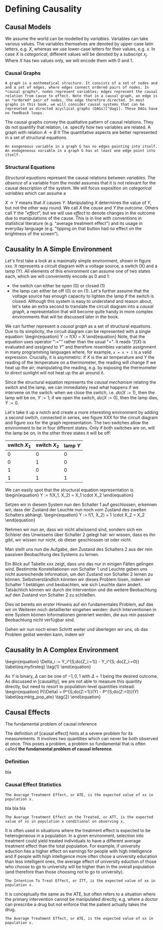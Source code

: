 # Defining Causality


## Causal Models
We assume the world can be modelled by *variables*. Variables can take various values. The variables themselves are denoted by upper-case latin letters, e.g. $X$, whereas we use lower-case letters for their values, e.g. $x$. In case $X$ is *categorical*, different values will be denoted by a subscript $x_j$. Where $X$ has two values only, we will encode them with $0$ and $1$.

### Causal Graphs

```{definition, graphs, name = "Causal Graph"}
A graph is a mathematical structure. It consists of a set of nodes and and a set of edges, where edges connect ordered pairs of nodes. In *causal graphs*, nodes represent variables; edges represent the causal relation from cause to effect. Note that in a causal graph, an edge is an *ordered* pair of nodes, the edge therefore directed. In most graphs in this book, we will consider causal systems that can be represeted as directed acyclical graphs (DAGs)[^dag1]. These DAGs have no feedback loops.
```

[^dag1]: Readers familiar with DAGs data processing pipelines will recognize that these too describe causal mechanisms. Datasets are manipulated in an ordered sequence of steps to produce a final outcome where the result of each step is determined by the outcome of its parents steps (the input datasets) and the mechanism itself (the transformation of the datasets).

The causal graphs convey the qualitative pattern of causal relations. They do not quantify that relation, i.e. specify how two variables are related. A graph with relation $A \rightarrow B$
It The quantitative aspects are better represented in a set of structural equations.

```{definition, exoendo, name = "Exogeneous and Endogeneous Variables"}
An exogeneous variable in a graph G has no edges pointing into itself.
An endogeneous variable in a graph G has at least one edge point into itself.
```

### Structural Equations

*Structural equations* represent the causal relations between *variables*. The *absence* of a variable from the model assumes that it is not relevant for the causal description of the system.
We will focus exposition on *categorical variables* which can assume a

$X \rightarrow Y$ means that $X$ causes $Y$. Manipulating $X$ determines the value of $Y$, but not the other way round. We call $X$ the *cause* and $Y$ the *outcome*. Others call $Y$ the "*effect*", but we will use *effect* to denote changes in the outcome due to manipulations of the cause. This is in line with conventions in statistical literature (e.g. "average treatment effect") and its usage in everyday language (e.g. "tipping on that button had no effect on the brightness of the screen").

## Causality In A Simple Environment
Let's first take a look at a maximally simple environment, shown in figure xxx. It represents a circuit diagram with a voltage source, a switch (X) and a lamp (Y). All elements of this environment can assume one of two states each, which we will conveniently encode as 0 and 1:
* the switch can either be open (0) or closed (1)
* the lamp can either be off (0) or on (1).
Let's further assume that the voltage source has enough capacity to lighten the lamp if the switch is closed. Although this system is easy to understand and reason about, let's take an extra second to translate the circuit diagram into a *causal graph*, a representation that will become quite handy in more complex environments that will be discussed later in the book.



We can further represent a *causal graph* as a set of structural equations. Due to its simplicity, the circuit diagram can be represented with a single equation:
\begin{equation}
Y := f(X) = X
\end{equation}
Note, that the equation uses operator "$:=$"" rather than the usual "$=$". It reads "$f(X)$ is evaluated and *assigned* to $Y$" and therefore resembles variable assignment in many programming languages where, for example, `x = x + 1` is a valid expression. Crucially, it is asymmetric: if $X$ is the air temperature and $Y$ the reading of the temperature on a thermometer, the reading will change if we heat up the air; manipulating the reading, e.g. by exposing the thermometer to direct sunlight will not heat up the air around it.

Since the structural equation represents the *causal mechanism* relating the switch and the lamp, we can immediately read what happens if we intervene on the switch: when we close the switch, i.e. $do(X:= 1)$, then the lamp will be on, $Y := 1$; if we open the switch, $do(X:= 0)$, then the lamp dies, $Y := 0$.

Let's take it up a notch and create a more interesting environment by adding a second switch, connected in series, see figure XXX for the circuit diagram and figure xxx for the graph representation. The two switches allow the environment to be in four different states. Only if both switches are on, will the lamp be on, in the other three states it will be off:

| switch $X_1$ 	| switch $X_2$ 	| lamp $Y$  |
|-------------	|-------------	|---------	|
| 0           	| 0           	| 0       	|
| 0           	| 1           	| 0       	|
| 1           	| 0           	| 0       	|
| 1           	| 1           	| 1       	|

We can easily spot that the structural equation representation is
\begin{equation}
Y := f(X_1, X_2) = X_1 \cdot X_2
\end{equation}

Setzen wir in diesem System nun den Schalter 1 auf geschlossen, erkennen wir, dass der Zustand der Leuchte nun noch vom Zustand des zweiten Schalters abhängt.
\begin{equation}
Y := f(1, X_2) = 1 \cdot X_2 = X_2
\end{equation}

Nehmen wir nun an, dass wir nicht allwissend sind, sondern sich ein Schleier des Unwissens über Schalter 2 gelegt hat: wir wissen, dass es ihn gibt, wir wissen nur nicht, ob dieser geschlossen ist oder nicht.

Man stellt uns nun die Aufgabe, den Zustand des Schalters 2 aus der rein passiven Beobachtung des Systems zu lernen.

Ein Blick auf Tabelle xxx zeigt, dass uns das nur in einigen Fällen gelingen wird. Bestimmte Konstellationen von Schalter 1 und Leuchte geben uns nicht ausreichende Information, um den Zustand von Schalter 2 lernen zu können. Selbstverständlich könnten wir dieses Problem lösen, indem wir Schalter 1 betätigen und beobachten, wie sich Leuchte dann ändert. Tatsächlich können wir durch die Intervention und die weitere Beobachtung auf den Zustand von Schalter 2 zu schließen.

Dies ist bereits ein erster Hinweis auf ein fundamentales Problem, auf das wir im Weiteren noch detaillierter eingehen werden: durch Interventionen in eine System können Informationen generiert werden, die aus rein passiver Beobachtung nicht verfügbar sind.

Gehen wir nun noch einen Schritt weiter und überlegen wir uns, ob das Problem gelöst werden kann, indem wir



## Causality In A Complex Environment
\begin{equation}
\Delta_i := Y_i^{S;do(Z_i:=1)} - Y_i^{S; do(Z_i:=0)} \label{eq:myfirsteq} \tag{1}
\end{equation}

As $Y$ is binary, $\Delta$ can be one of ${-1, 0, 1}$ with $\Delta = 1$ being the desired outcome. As discussed in [causality], we are not able to measure this quantity directly, but need to resort to population-level quantities instead:
\begin{equation}
P(\Delta) = P^{S;do(Z:=1)}(Y) - P^{S;do(Z:=0)}(Y) \label{eq:mktg_pop_ate} \tag{2}
\end{equation}


## Causal Effects

The fundamental problem of causal inference

The definition of [causal effect] hints at a severe problem for its measurements. It involves two quantities which can never be both observed at once. This poses a problem, a problem so fundamental that is often called **the fundamental problem of causal inference**.

### Definition

bla

### Causal Effect Statistics

```{definition, ate, name = "Average Treatment Effect"}
The Average Treatment Effect, or ATE, is the expected value of xx in population x.
```

bla bla bla

```{definition, att, name = "Average Treatment Effect on the Treated"}
The Average Treatment Effect on the Treated, or ATT, is the expected value of xx in population x conditional on observing x.
```

It is often used in situations where the treatment effect is expected to be heterogeneous in a population. In a given environment, selection into treatment could yield treated individuals to have a different average treatment effect than the total population. For example, if university eduction has a higher effect on earnings for people with high intelligence and if people with high intelligence more often chose a university education than less intelligent ones, the average effect of university eduction of those who choose to go to university will be higher than in the overall population (and therefore than those choosing not to go to university).


```{definition, itt, name = "Intention To Treat Effect"}
The Intention To Treat Effect, or ITT, is the expected value of xx in population x.
```

It is conceptually the same as the ATE, but often refers to a situation where the primary intervention cannot be manipulated directly, e.g. where a doctor can prescribe a drug but not enforce that the patient actually takes the drug.


```{definition, late, name = "Local Average Treatment Effect"}
The Average Treatment Effect, or ATE, is the expected value of xx in population x.
```
